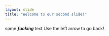 ```yaml
---
layout: slide
title: "Welcome to our second slide!"
---
```

some ***fucking*** text
Use the left arrow to go back!
